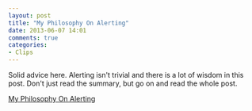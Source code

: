 ```yaml
---
layout: post
title: "My Philosophy On Alerting"
date: 2013-06-07 14:01
comments: true
categories:
- Clips
---
```


Solid advice here. Alerting isn't trivial and there is a lot of wisdom in
this post. Don't just read the summary, but go on and read the whole post.

[My Philosophy On Alerting](http://engineering.tumblr.com/post/48852408813)
